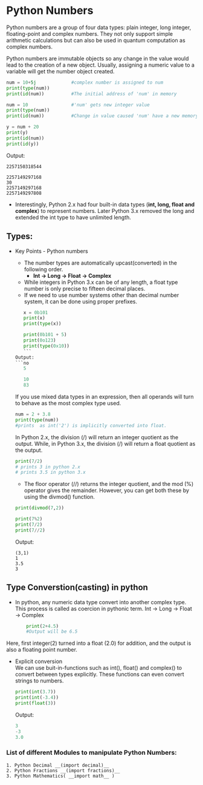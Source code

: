 
# Python Numbers

Python numbers are a group of four data types: plain integer, long integer, floating-point and complex numbers. They not only support simple arithmetic calculations but can also be used in quantum computation as complex numbers.  

Python numbers are immutable objects so any change in the value would lead to the creation of a new object. Usually, assigning a numeric value to a variable will get the number object created.

```python
num = 10+5j				#complex number is assigned to num
print(type(num))		
print(id(num))			#The initial address of 'num' in memory

num = 10				#'num' gets new integer value
print(type(num))
print(id(num))			#Change in value caused 'num' have a new memory address.

y = num + 20
print(y)
print(id(num))
print(id(y))
```
Output:
```--None--
2257150318544

2257149297168
30
2257149297168
2257149297808
```

- Interestingly, Python 2.x had four built-in data types (**int, long, float and complex**) to represent numbers. Later Python 3.x removed the long and extended the int type to have unlimited length.

## Types:
- Key Points - Python numbers
    - The number types are automatically upcast(converted) in the following order.
        - **Int **→** Long → Float → Complex**
    - While integers in Python 3.x can be of any length, a float type number is only precise to fifteen decimal places.
    - If we need to use number systems other than decimal number system, it can be done using proper prefixes.
    
     ```python
        x = 0b101
        print(x)
        print(type(x))

        print(0b101 + 5)
        print(0o123)
        print(type(0x10))
        ```
    Output:
    ```no
        5

        10
        83
    ```
    If you use mixed data types in an expression, then all operands will turn to behave as the most complex type used.

    ```python
    num = 2 + 3.8  
    print(type(num))   
    #prints  as int('2') is implicitly converted into float.
    ```

    In Python 2.x, the division (/) will return an integer quotient as the output. While, in Python 3.x, the division (/) will return a float quotient as the output.
    
    ```python
    print(7/2)
    # prints 3 in python 2.x
    # prints 3.5 in python 3.x
    ```
    - The floor operator (//) returns the integer quotient, and the mod (%) operator gives the remainder. However, you can get both these by using the divmod() function.
    
    ```python
    print(divmod(7,2))
    
    print(7%2)
    print(7/2)
    print(7//2)
    ```
    Output:
    ```
    (3,1)
    1
    3.5
    3
    ```

## Type Converstion(casting) in python
- In python, any numeric data type convert into another complex type. This process is called as coercion in pythonic term. Int → Long → Float → Complex
  
    ```python
        print(2+4.5)
        #Output will be 6.5
    ```

Here, first integer(2) turned into a float (2.0) for addition, and the output is also a floating point number.
- Explicit conversion  
    We can use buit-in-functions such as int(),  float() and complex() to convert between types explicitly. These functions can even convert strings to numbers.
    ```python
    print(int(3.7))
    print(int(-3.4))
    print(float(3))
    ```
    Output:
    ```python
    3
    -3
    3.0
    ```

### List of different Modules to manipulate Python Numbers:
    1. Python Decimal __(import decimal)__  
    2. Python Fractions __(import fractions)__  
    3. Python Mathematics( __import math__ ) 
